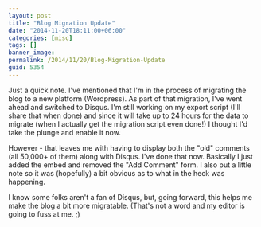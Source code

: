 ```yaml
---
layout: post
title: "Blog Migration Update"
date: "2014-11-20T18:11:00+06:00"
categories: [misc]
tags: []
banner_image: 
permalink: /2014/11/20/Blog-Migration-Update
guid: 5354
---
```


<p>
Just a quick note. I've mentioned that I'm in the process of migrating the blog to a new platform (Wordpress). As part of that migration, I've went ahead and switched to Disqus. I'm still working on my export script (I'll share that when done) and since it will take up to 24 hours for the data to migrate (when I actually get the migration script even done!) I thought I'd take the plunge and enable it now.
</p>

<p>
However - that leaves me with having to display both the "old" comments (all 50,000+ of them) along with Disqus. I've done that now. Basically I just added the embed and removed the "Add Comment" form. I also put a little note so it was (hopefully) a bit obvious as to what in the heck was happening.
</p>

<p>
I know some folks aren't a fan of Disqus, but, going forward, this helps me make the blog a bit more migratable. (That's not a word and my editor is going to fuss at me. ;)
</p>
